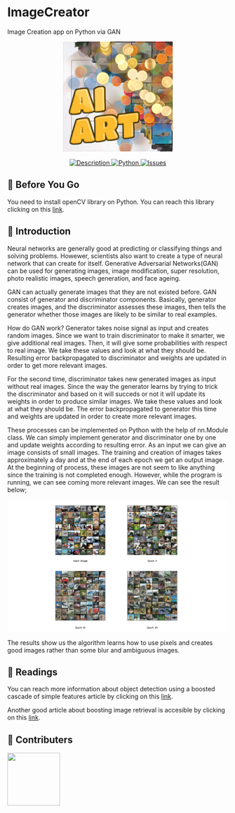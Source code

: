 # ImageCreator
Image Creation app on Python via GAN

<p align="center">
<a href = "https://github.com/yilmazvolkan/ImageCreator"><img 
<img src="https://github.com/yilmazvolkan/ImageCreator/blob/master/Res/ai_art_logo.png" width="250" height="250"></a>
</p>
<p align="center">
    <a href="https://github.com/yilmazvolkan/ImageCreator/blob/master/README.md">
        <img src="https://img.shields.io/badge/DESCRIPTION-ONLINE-fb6a61.svg"
             alt="Description">
    </a>
    <a href="https://github.com/yilmazvolkan/ImageCreator/blob/master/Res/image_creator.py">
        <img src="https://img.shields.io/badge/Python-ONLINE-fa3b30.svg"
             alt="Python">
    </a>
    <a href="https://github.com/yilmazvolkan/ImageCreator/issues">
        <img src="https://img.shields.io/badge/ISSUES 3-CLOSED-f11306.svg"
             alt="Issues">
    </a>
</p>

## :flashlight: Before You Go

You need to install openCV library on Python. You can reach this library clicking on this [link](https://github.com/opencv/opencv).

## :tophat: Introduction

Neural networks are generally good at predicting or classifying things and solving problems. Howewer, scientists also want to create a type of neural network that can create for itself. Generative Adversarial Networks(GAN) can be used for generating images, image modification, super resolution, photo realistic images, speech generation, and face ageing.


GAN can actually generate images that they are not existed before. GAN consist of generator and discriminator components. Basically, generator creates images, and the discriminator assesses these images, then tells the generator whether those images are likely to be similar to real examples.


How do GAN work? Generator takes noise signal as input and creates random images. Since we want to train discriminator to make it smarter, we give additional real images. Then, it will give some probabilities with respect to real image. We take these values and look at what they should be. Resulting error backpropagated to discriminator and weights are updated in order to get more relevant images.


For the second time, discriminator takes new generated images as input without real images. Since the way the generator learns by trying to trick the discriminator and based on it will succeds or not it will update its weights in order to produce similar images. We take these values and look at what they should be. The error backpropagated to generator this time and weights are updated in order to create more relevant images.


These processes can be implemented on Python with the help of nn.Module class. We can simply implement generator and discriminator one by one and update weights according to resulting error. As an input we can give an image consists of small images. The training and creation of images takes approximately a day and at the end of each epoch we get an output image. At the beginning of process, these images are not seem to like anything since the training is not completed enough. However, while the program is running, we can see coming more relevant images. We can see the result below;

<p align="center">
<a href = "https://github.com/yilmazvolkan/ImageCreator/blob/master/Res/readme_results.png"><img 
<img src="https://github.com/yilmazvolkan/ImageCreator/blob/master/Res/readme_results.png" width="500" height="300"></a>
</p>


The results show us the algorithm learns how to use pixels and creates good images rather than some blur and ambiguous images.

## :blue_book: Readings

You can reach more information about object detection using a boosted cascade of simple features article by clicking on this [link](http://citeseerx.ist.psu.edu/viewdoc/download?doi=10.1.1.10.6807&rep=rep1&type=pdf).

Another good article about boosting image retrieval is accesible by clicking on this [link](http://citeseerx.ist.psu.edu/viewdoc/download?doi=10.1.1.136.2419&rep=rep1&type=pdf).


## :beers: Contributers


<p align="left">
<a href = "https://github.com/yilmazvolkan"><img 
<img src="https://avatars2.githubusercontent.com/u/28186366?s=400&v=4" width="120" height="120"></a>
</p>
